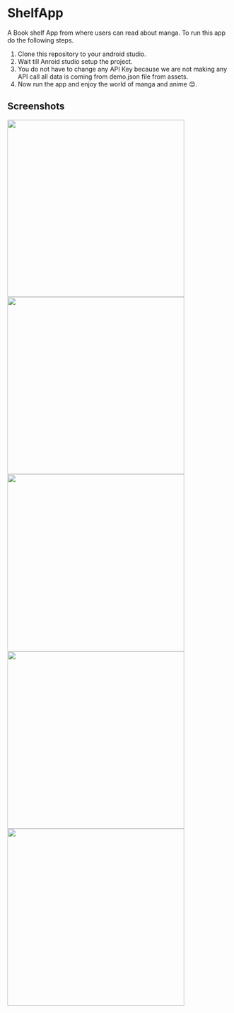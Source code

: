 # ShelfApp
A Book shelf App from where users can read about manga.
To run this app do the following steps.
1. Clone this repository to your android studio.
2. Wait till Anroid studio setup the project.
3. You do not have to change any API Key because we are not making any API call all data is coming from demo.json file from assets.
4. Now run the app and enjoy the world of manga and anime 😊.

## Screenshots
<img src="https://github.com/Abhisheksolanki19/ShelfApp/assets/52146654/0c3c2c17-5060-4290-9d24-2417f629c944" height="400">
<img src="[/screenshots/screen2.jpg](https://github.com/Abhisheksolanki19/ShelfApp/assets/52146654/0278fb53-b5b0-496d-a692-42c17244be41)" height="400">
<img src="[/screenshots/screen3.jpg](https://github.com/Abhisheksolanki19/ShelfApp/assets/52146654/e955e165-dd59-4d83-8e9f-ff6fb63a1933)" height="400">
<img src="[/screenshots/screen4.jpg](https://github.com/Abhisheksolanki19/ShelfApp/assets/52146654/4c34df59-36ed-49f7-8332-049bbe32a905)" height="400">
<img src="[/screenshots/screen5.jpg](https://github.com/Abhisheksolanki19/ShelfApp/assets/52146654/43f36416-05ab-493c-8aa7-8405ec4f3af0)" height="400">
